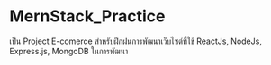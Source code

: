 # MernStack_Practice

เป็น Project E-comerce สำหรับฝึกฝนการพัฒนาเว็บไซต์ที่ใช้
ReactJs, NodeJs, Express.js, MongoDB ในการพัฒนา
